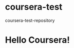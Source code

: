 # coursera-test
coursera-test-repository
<!DOCTYPE html>
<html>
<head>
<title>Hello Coursera!</title>
</head>
<body>
<h1>Hello Coursera!</h1>
</body>
</html>
